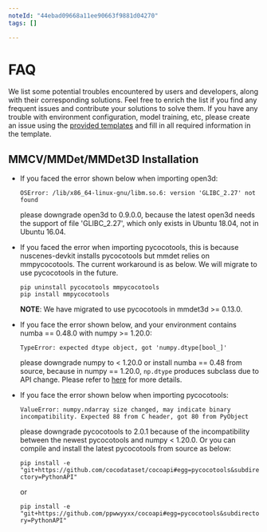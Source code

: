 ```yaml
---
noteId: "44ebad09668a11ee90663f9881d04270"
tags: []

---
```


# FAQ

We list some potential troubles encountered by users and developers, along with their corresponding solutions. Feel free to enrich the list if you find any frequent issues and contribute your solutions to solve them. If you have any trouble with environment configuration, model training, etc, please create an issue using the [provided templates](https://github.com/open-mmlab/mmdetection3d/blob/master/.github/ISSUE_TEMPLATE/error-report.md/) and fill in all required information in the template.

## MMCV/MMDet/MMDet3D Installation

- If you faced the error shown below when importing open3d:

  ``OSError: /lib/x86_64-linux-gnu/libm.so.6: version 'GLIBC_2.27' not found``

  please downgrade open3d to 0.9.0.0, because the latest open3d needs the support of file 'GLIBC_2.27', which only exists in Ubuntu 18.04, not in Ubuntu 16.04.

- If you faced the error when importing pycocotools, this is because nuscenes-devkit installs pycocotools but mmdet relies on mmpycocotools. The current workaround is as below. We will migrate to use pycocotools in the future.

  ```shell
  pip uninstall pycocotools mmpycocotools
  pip install mmpycocotools
  ```

  **NOTE**: We have migrated to use pycocotools in mmdet3d >= 0.13.0.

- If you face the error shown below, and your environment contains numba == 0.48.0 with numpy >= 1.20.0:

  ``TypeError: expected dtype object, got 'numpy.dtype[bool_]'``

  please downgrade numpy to < 1.20.0 or install numba == 0.48 from source, because in numpy == 1.20.0, `np.dtype` produces subclass due to API change. Please refer to [here](https://github.com/numba/numba/issues/6041) for more details.

- If you face the error shown below when importing pycocotools:

  ``ValueError: numpy.ndarray size changed, may indicate binary incompatibility. Expected 88 from C header, got 80 from PyObject``

  please downgrade pycocotools to 2.0.1 because of the incompatibility between the newest pycocotools and numpy < 1.20.0. Or you can compile and install the latest pycocotools from source as below:

  ``pip install -e "git+https://github.com/cocodataset/cocoapi#egg=pycocotools&subdirectory=PythonAPI"``

  or

  ``pip install -e "git+https://github.com/ppwwyyxx/cocoapi#egg=pycocotools&subdirectory=PythonAPI"``
